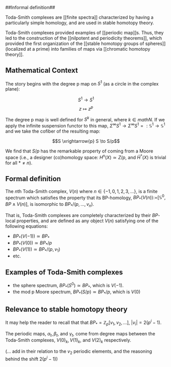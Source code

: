 ##Informal definition##

Toda-Smith complexes are [[finite spectra]] characterized by having a particularly simple homology, and are used in stable homotopy theory.

Toda-Smith complexes provided examples of [[periodic map]]s. Thus, they led to the construction of the [[nilpotent and periodicity theorems]], which provided the first organization of the [[stable homotopy groups of spheres]] (localized at a prime) into families of maps via [[chromatic homotopy theory]].

## Mathematical Context ##
The story begins with the degree p map on $S^1$  (as a circle in the complex plane):

$$S^1 \to S^1$$
$$z \mapsto z^p$$

The degree p map is well defined for $S^k$ in general, where $k \in math{N}$. 
If we apply the infinite suspension functor to this map, $\Sigma^{\infty}S^1 \to \Sigma^{\infty}S^1 =: \mathbb{S}^1 \to \mathbb{S}^1$ and we take the cofiber of the resulting map: 

$$S \xrightarrow{p} S \to S/p$$

We find that $S/p$ has the remarkable property of coming from a Moore space (i.e., a designer (co)homology space: $H^n(X) \simeq Z/p$, and $\tilde{H}^*(X)$ is trivial for all $* \neq n$).

## Formal definition ##
The $n$th Toda-Smith complex, $V(n)$ where $n \in \{-1, 0, 1, 2, 3, ... \}$, is a finite spectrum which satisfies the property that its BP-homology, $BP_*(V(n)) \text{:=} [\mathbb{S}^0, BP \wedge V(n)]$, is isomorphic to $BP_*/(p, ..., v_n)$. 

That is, Toda-Smith complexes are completely characterized by their $BP$-local properties, and are defined as any object $V(n)$ satisfying one of the following equations:

* $BP_*(V(-1)) \simeq BP_*$
* $BP_*(V(0)) \simeq BP_*/p$
* $BP_*(V(1)) \simeq BP_*/(p, v_1)$
*  etc.


## Examples of Toda-Smith complexes ##

* the sphere spectrum, $BP_*(S^0) \simeq BP_*$, which is $V(-1)$.
* the mod p Moore spectrum, $BP_*(S/p) \simeq BP_*/p$, which is $V(0)$

## Relevance to stable homotopy theory ##

It may help the reader to recall that that $BP_* = \mathbb{Z}_p[v_1, v_2, ...]$, $|v_i| = 2(p^i-1)$.

The periodic maps, $\alpha_t, \beta_t,$ and $\gamma_t$, come from degree maps between the Toda-Smith complexes, $V(0)_k, V(1)_k,$ and $V(2)_k$ respectively.

(... add in their relation to the $v_2$ periodic elements, and the reasoning behind the shift $2(p^i-1)$)